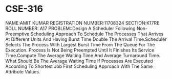 # CSE-316
NAME:AMIT KUMAR
REGISTRATION NUMBER:11708324
SECTION:K17RE
ROLL NUMBER: A17
PROBLEM::Design A Scheduler Following Non-Preemptive Scheduling Approach To Schedule 
	The Processes That Arrives At Different Units And Having Burst Time Double 
	The Arrival Time.Scheduler Selects The Process With Largest Burst Time From
	The Queue For The Execution. Process Is Not Being Preempted Until It Finishes
	Its Service Time.Compute The Average Waiting Time And Average Turnaround Time. 
    What Should Be The Average Waiting Time If Processes Are Executed According
    To Shortest Job First Scheduling Approach With The Same Attribute Values.
